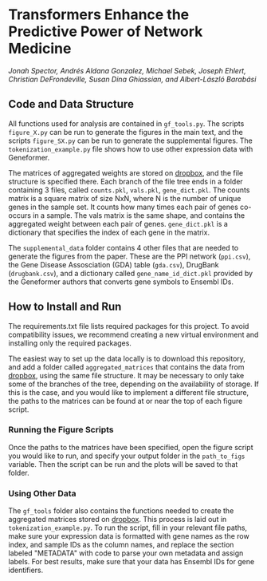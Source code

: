 # Transformers Enhance the Predictive Power of Network Medicine
*Jonah Spector, Andrés Aldana Gonzalez, Michael Sebek, Joseph Ehlert, Christian DeFrondeville, Susan Dina Ghiassian, and Albert-László Barabási*
## Code and Data Structure
All functions used for analysis are contained in ```gf_tools.py```. The scripts ```figure_X.py``` can be run to generate the figures in the main text, and the scripts ```figure_SX.py``` can be run to generate the supplemental figures. The ```tokenization_example.py``` file shows how to use other expression data with Geneformer. 

The matrices of aggregated weights are stored on [dropbox](https://www.dropbox.com/home/Biology/01_Active_Collaborations/Geneformer/data), and the file structure is specified there. Each branch of the file tree ends in a folder containing 3 files, called ```counts.pkl```, ```vals.pkl```, ```gene_dict.pkl```. The counts matrix is a square matrix of size NxN, where N is the number of unique genes in the sample set. It counts how many times each pair of genes co-occurs in a sample. The vals matrix is the same shape, and contains the aggregated weight between each pair of genes. ```gene_dict.pkl``` is a dictionary that specifies the index of each gene in the matrix.

The ```supplemental_data``` folder contains 4 other files that are needed to generate the figures from the paper. These are the PPI network (```ppi.csv```), the Gene Disease Assosciation (GDA) table (```gda.csv```), DrugBank (```drugbank.csv```), and a dictionary called ```gene_name_id_dict.pkl``` provided by the Geneformer authors that converts gene symbols to Ensembl IDs. 

## How to Install and Run 
The requirements.txt file lists required packages for this project. To avoid compatibility issues, we recommend creating a new virtual environment and installing only the required packages.

The easiest way to set up the data locally is to download this repository, and add a folder called ```aggregated_matrices``` that contains the data from [dropbox](https://www.dropbox.com/home/Biology/01_Active_Collaborations/Geneformer/data), using the same file structure. It may be necessary to only take some of the branches of the tree, depending on the availability of storage. If this is the case, and you would like to implement a different file structure, the paths to the matrices can be found at or near the top of each figure script. 

### Running the Figure Scripts
Once the paths to the matrices have been specified, open the figure script you would like to run, and specify your output folder in the ```path_to_figs``` variable. Then the script can be run and the plots will be saved to that folder.

### Using Other Data
The ```gf_tools``` folder also contains the functions needed to create the aggregated matrices stored on [dropbox](https://www.dropbox.com/home/Biology/01_Active_Collaborations/Geneformer/data). This process is laid out in ```tokenization_example.py```. To run the script, fill in your relevant file paths, make sure your expression data is formatted with gene names as the row index, and sample IDs as the column names, and replace the section labeled "METADATA" with code to parse your own metadata and assign labels. For best results, make sure that your data has Ensembl IDs for gene identifiers. 
